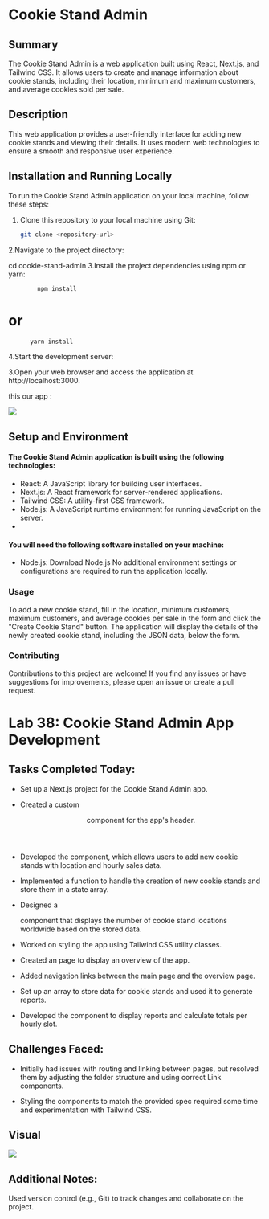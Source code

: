 # Cookie Stand Admin

## Summary
The Cookie Stand Admin is a web application built using React, Next.js, and Tailwind CSS. It allows users to create and manage information about cookie stands, including their location, minimum and maximum customers, and average cookies sold per sale.

## Description
This web application provides a user-friendly interface for adding new cookie stands and viewing their details. It uses modern web technologies to ensure a smooth and responsive user experience.

## Installation and Running Locally

To run the Cookie Stand Admin application on your local machine, follow these steps:

1. Clone this repository to your local machine using Git:
   ```bash
   git clone <repository-url>

2.Navigate to the project directory:


cd cookie-stand-admin
3.Install the project dependencies using npm or yarn:


            npm install
            
# or

          yarn install
4.Start the development server:



3.Open your web browser and access the application at http://localhost:3000.

this our app :

![](./images/lab37-4.png)

## Setup and Environment
#### The Cookie Stand Admin application is built using the following technologies:

- React: A JavaScript library for building user interfaces.
- Next.js: A React framework for server-rendered applications.
- Tailwind CSS: A utility-first CSS framework.
- Node.js: A JavaScript runtime environment for running JavaScript on the server.
- 
#### You will need the following software installed on your machine:

- Node.js: Download Node.js
No additional environment settings or configurations are required to run the application locally.

### Usage
To add a new cookie stand, fill in the location, minimum customers, maximum customers, and average cookies per sale in the form and click the "Create Cookie Stand" button.
The application will display the details of the newly created cookie stand, including the JSON data, below the form.
### Contributing
Contributions to this project are welcome! If you find any issues or have suggestions for improvements, please open an issue or create a pull request.


# Lab 38: Cookie Stand Admin App Development
## Tasks Completed Today:
- Set up a Next.js project for the Cookie Stand Admin app.

- Created a custom <Header> component for the app's header.

- Developed the <CreateForm> component, which allows users to add new cookie stands with location and hourly sales data.

- Implemented a function to handle the creation of new cookie stands and store them in a state array.

- Designed a <Footer> component that displays the number of cookie stand locations worldwide based on the stored data.

- Worked on styling the app using Tailwind CSS utility classes.

- Created an <Overview> page to display an overview of the app.

- Added navigation links between the main page and the overview page.

- Set up an array to store data for cookie stands and used it to generate reports.

- Developed the <ReportTable> component to display reports and calculate totals per hourly slot.

## Challenges Faced:
- Initially had issues with routing and linking between pages, but resolved them by adjusting the folder structure and using correct Link components.

- Styling the components to match the provided spec required some time and experimentation with Tailwind CSS.

## Visual
![](./images/lab38.png)
## Additional Notes:


Used version control (e.g., Git) to track changes and collaborate on the project.


